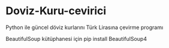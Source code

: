 # Doviz-Kuru-cevirici
Python ile güncel döviz kurlarını Türk Lirasına çevirme programı

BeautifulSoup kütüphanesi için
pip install BeautifulSoup4
